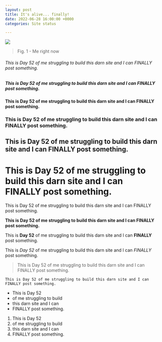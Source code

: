 ```yaml
---
layout: post
title: It's alive... finally!
date: 2022-06-28 16:00:00 +0000
categories: Site status

---
```

![](https://img3.stockfresh.com/files/k/kurhan/m/94/431586_stock-photo-business-success.jpg)

> Fig. 1 - Me right now

###### This is Day 52 of me struggling to build this darn site and I can FINALLY post something.

##### This is Day 52 of me struggling to build this darn site and I can FINALLY post something.

#### This is Day 52 of me struggling to build this darn site and I can FINALLY post something.

### This is Day 52 of me struggling to build this darn site and I can FINALLY post something.

## This is Day 52 of me struggling to build this darn site and I can FINALLY post something.

# This is Day 52 of me struggling to build this darn site and I can FINALLY post something.

This is Day 52 of me struggling to build this darn site and I can FINALLY post something.

**This is Day 52 of me struggling to build this darn site and I can FINALLY post something.**

This is **Day 52** of me struggling to build this darn site and I can **FINALLY** post something.

This is _Day 52_ of me struggling to build this darn site and I can _FINALLY_ post something.

> This is Day 52 of me struggling to build this darn site and I can FINALLY post something.

    This is Day 52 of me struggling to build this darn site and I can FINALLY post something.

* This is Day 52
* of me struggling to build 
* this darn site and I can 
* FINALLY post something.

1. This is Day 52
2.  of me struggling to build
3.  this darn site and I can 
4. FINALLY post something.